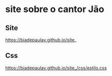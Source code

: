 # site sobre o cantor Jão
## Site
https://biadepaulav.github.io/site_
## Css
 https://biadepaulav.github.io/site_/css/estilo.css
##
